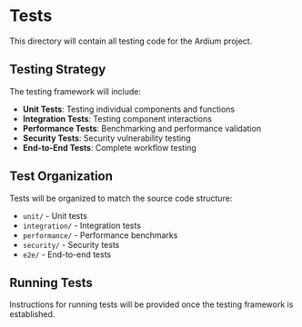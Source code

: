 # Tests

This directory will contain all testing code for the Ardium project.

## Testing Strategy

The testing framework will include:

- **Unit Tests**: Testing individual components and functions
- **Integration Tests**: Testing component interactions
- **Performance Tests**: Benchmarking and performance validation
- **Security Tests**: Security vulnerability testing
- **End-to-End Tests**: Complete workflow testing

## Test Organization

Tests will be organized to match the source code structure:
- `unit/` - Unit tests
- `integration/` - Integration tests
- `performance/` - Performance benchmarks
- `security/` - Security tests
- `e2e/` - End-to-end tests

## Running Tests

Instructions for running tests will be provided once the testing framework is established.
